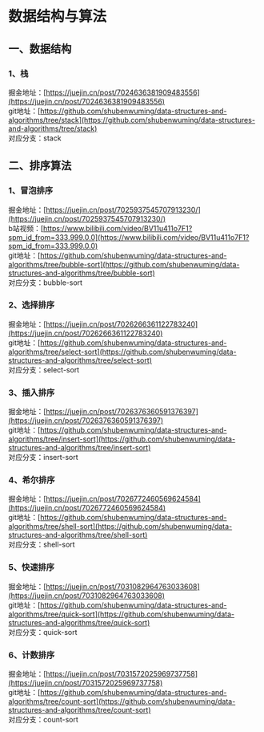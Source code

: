 # 数据结构与算法

## 一、数据结构
### 1、栈 
掘金地址：[https://juejin.cn/post/7024636381909483556](https://juejin.cn/post/7024636381909483556)  
git地址：[https://github.com/shubenwuming/data-structures-and-algorithms/tree/stack](https://github.com/shubenwuming/data-structures-and-algorithms/tree/stack)  
对应分支：stack  


## 二、排序算法
### 1、冒泡排序
掘金地址：[https://juejin.cn/post/7025937545707913230/](https://juejin.cn/post/7025937545707913230/)  
b站视频：[https://www.bilibili.com/video/BV11u411o7F1?spm_id_from=333.999.0.0](https://www.bilibili.com/video/BV11u411o7F1?spm_id_from=333.999.0.0)  
git地址：[https://github.com/shubenwuming/data-structures-and-algorithms/tree/bubble-sort](https://github.com/shubenwuming/data-structures-and-algorithms/tree/bubble-sort)  
对应分支：bubble-sort  

### 2、选择排序 
掘金地址：[https://juejin.cn/post/7026266361122783240](https://juejin.cn/post/7026266361122783240)  
git地址：[https://github.com/shubenwuming/data-structures-and-algorithms/tree/select-sort](https://github.com/shubenwuming/data-structures-and-algorithms/tree/select-sort)  
对应分支：select-sort  

### 3、插入排序
掘金地址：[https://juejin.cn/post/7026376360591376397](https://juejin.cn/post/7026376360591376397)   
git地址：[https://github.com/shubenwuming/data-structures-and-algorithms/tree/insert-sort](https://github.com/shubenwuming/data-structures-and-algorithms/tree/insert-sort)   
对应分支：insert-sort

### 4、希尔排序
掘金地址：[https://juejin.cn/post/7026772460569624584](https://juejin.cn/post/7026772460569624584)    
git地址：[https://github.com/shubenwuming/data-structures-and-algorithms/tree/shell-sort](https://github.com/shubenwuming/data-structures-and-algorithms/tree/shell-sort)  
对应分支：shell-sort

### 5、快速排序
掘金地址：[https://juejin.cn/post/7031082964763033608](https://juejin.cn/post/7031082964763033608)      
git地址：[https://github.com/shubenwuming/data-structures-and-algorithms/tree/quick-sort](https://github.com/shubenwuming/data-structures-and-algorithms/tree/quick-sort)    
对应分支：quick-sort  

### 6、计数排序
掘金地址：[https://juejin.cn/post/7031572025969737758](https://juejin.cn/post/7031572025969737758)      
git地址：[https://github.com/shubenwuming/data-structures-and-algorithms/tree/count-sort](https://github.com/shubenwuming/data-structures-and-algorithms/tree/count-sort)    
对应分支：count-sort  


